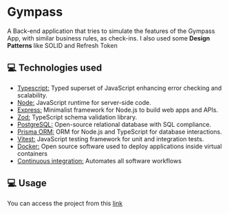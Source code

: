 # Gympass

A Back-end application that tries to simulate the features of the Gympass App, with similar business rules, as check-ins.
I also used some <b> Design Patterns </b> like SOLID and Refresh Token

## 💻 Technologies used
* [Typescript:](https://www.typescriptlang.org/) Typed superset of JavaScript enhancing error checking and scalability.
* [Node:](https://nodejs.org/en) JavaScript runtime for server-side code.
* [Express:](https://expressjs.com/pt-br/) Minimalist framework for Node.js to build web apps and APIs.
* [Zod:](https://zod.dev/) TypeScript schema validation library.
* [PostgreSQL:](https://www.postgresql.org/) Open-source relational database with SQL compliance.
* [Prisma ORM:](https://www.prisma.io/) ORM for Node.js and TypeScript for database interactions.
* [Vitest:](https://vitest.dev/) JavaScript testing framework for unit and integration tests.
* [Docker:](https://www.docker.com/) Open source software used to deploy applications inside virtual containers
* [Continuous integration:](https://github.com/features/actions) Automates all software workflows

## 💻 Usage
You can access the project from this <a href="https://cook-now-client.vercel.app/"> link </a>

